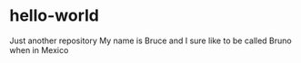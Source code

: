 # hello-world
Just another repository
My name is Bruce and I sure like to be called Bruno when in Mexico

